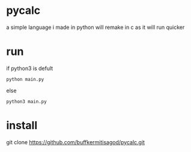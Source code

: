 # pycalc
a simple language i made in python will remake in c as it will run quicker

# run
if python3 is defult
       
    python main.py

else
    
    python3 main.py
    
# install

git clone https://github.com/buffkermitisagod/pycalc.git
